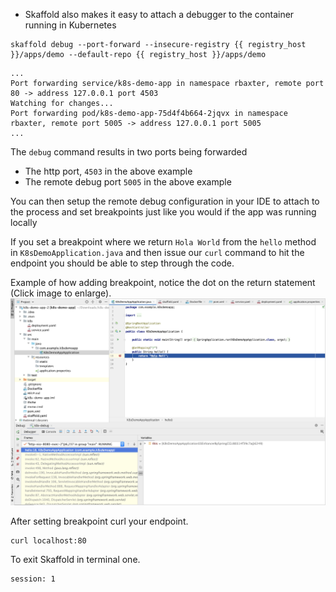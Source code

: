 *   Skaffold also makes it easy to attach a debugger to the container running in Kubernetes


```execute-1
skaffold debug --port-forward --insecure-registry {{ registry_host }}/apps/demo --default-repo {{ registry_host }}/apps/demo
```

```bsh
...
Port forwarding service/k8s-demo-app in namespace rbaxter, remote port 80 -> address 127.0.0.1 port 4503
Watching for changes...
Port forwarding pod/k8s-demo-app-75d4f4b664-2jqvx in namespace rbaxter, remote port 5005 -> address 127.0.0.1 port 5005
...

```



The `debug` command results in two ports being forwarded    
* The http port, `4503` in the above example
* The remote debug port `5005` in the above example

You can then setup the remote debug configuration in your IDE to attach to the process and set breakpoints just like you would if the app was running locally

If you set a breakpoint where we return `Hola World` from the `hello` method in `K8sDemoApplication.java` and then issue our `curl` command to hit the endpoint you should be able to step through the code.

Example of how adding breakpoint, notice the dot on the return statement (Click image to enlarge).
![alt_text](images/image2.png "~/demo/src/main/java/com/example/demo/K8sDemoAppApplication.java")

After setting breakpoint curl your endpoint.
```execute-2
curl localhost:80
```

To exit Skaffold in terminal one.
```terminal:interrupt
session: 1
```
